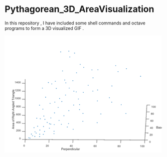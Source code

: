 # Pythagorean_3D_AreaVisualization
In this repository , I have included some shell commands and octave programs to form a 3D visualized GIF .
 

<p align="center">
  <img src="animation.gif">
</p>
